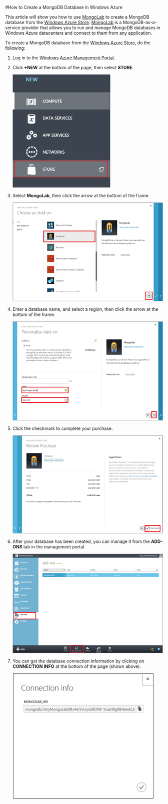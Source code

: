 #How to Create a MongoDB Database in Windows Azure

This article will show you how to use [MongoLab] to create a MongoDB database from the [Windows Azure Store]. [MongoLab] is a MongoDB-as-a-service provider that allows you to run and manage MongoDB databases in Windows Azure datacenters and connect to them from any application.  

To create a MongoDB database from the [Windows Azure Store], do the following:

1. Log in to the [Windows Azure Management Portal][portal].
2. Click **+NEW** at the bottom of the page, then select **STORE**.

	![Select add-on from store](../../Shared/Media/select-store.png)

3. Select **MongoLab**, then click the arrow at the bottom of the frame.

	![Select MongoLab](../../Shared/Media/select-mongo-db.png)

4. Enter a database name, and select a region, then click the arrow at the bottom of the frame.

	![Purchase MongoLab database from store](../../Shared/Media/purchase-mongodb.png)

5. Click the checkmark to complete your purchase.

	![Review and complete your purchase](../../Shared/Media/complete-mongolab-purchase.png)

6. After your database has been created, you can manage it from the **ADD-ONS** tab in the management portal.

	![Manage MongoLab database in Windows Azure portal](../../Shared/Media/manage-mongolab-add-on.png)

7. You can get the database connection information by clicking on **CONNECTION INFO** at the bottom of the page (shown above).

	![MongoLab connection information](../../Shared/Media/mongolab-conn-info.png) 

[MongoLab]: https://mongolab.com/home
[waws]: /en-us/manage/services/web-sites/
[Windows Azure Store]: /en-us/store/overview/
[portal]: http://windows.azure.com/